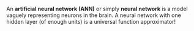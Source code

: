 An **artificial neural network (ANN)** or simply **neural network** is a model vaguely representing neurons in the brain. A neural network with one hidden layer (of enough units) is a universal function approximator!

